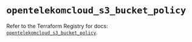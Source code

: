 # `opentelekomcloud_s3_bucket_policy`

Refer to the Terraform Registry for docs: [`opentelekomcloud_s3_bucket_policy`](https://registry.terraform.io/providers/opentelekomcloud/opentelekomcloud/1.36.48/docs/resources/s3_bucket_policy).
